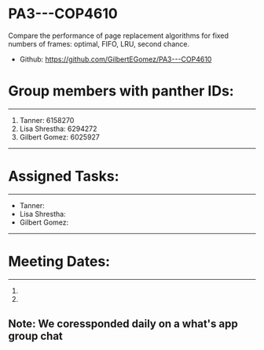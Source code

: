 # PA3---COP4610
Compare the performance of page replacement algorithms for fixed numbers of frames: optimal, FIFO, LRU, second chance.
- Github: https://github.com/GilbertEGomez/PA3---COP4610

# Group members with panther IDs:

---
1. Tanner: 6158270
2. Lisa Shrestha: 6294272
3. Gilbert Gomez: 6025927
---

# Assigned Tasks:

---
- Tanner: 
- Lisa Shrestha: 
- Gilbert Gomez: 
---

# Meeting Dates:

---
1. 
2. 
  
  
**Note: We coressponded daily on a what's app group chat**
---
